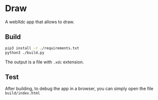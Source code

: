 # Draw

A webXdc app that allows to draw.

## Build

```sh
pip3 install -r ./requirements.txt
python3 ./build.py
```

The output is a file with `.xdc` extension.

## Test

After building, to debug the app in a browser, you can simply open the file `build/index.html`
